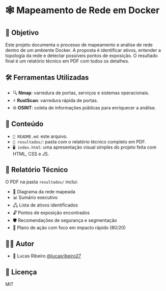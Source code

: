 # 🕸️ Mapeamento de Rede em Docker

## 🎯 Objetivo

Este projeto documenta o processo de mapeamento e análise de rede dentro de um ambiente Docker. A proposta é identificar ativos, entender a topologia da rede e detectar possíveis pontos de exposição. O resultado final é um relatório técnico em PDF com todos os detalhes.

## 🛠️ Ferramentas Utilizadas

- 🔍 **Nmap**: varredura de portas, serviços e sistemas operacionais.
- ⚡ **RustScan**: varredura rápida de portas.
- 🌐 **OSINT**: coleta de informações públicas para enriquecer a análise.

## 📁 Conteúdo

- `📄 README.md`: este arquivo.
- `📂 resultados/`: pasta com o relatório técnico completo em PDF.
- `🖥️ index.html`: uma apresentação visual simples do projeto feita com HTML, CSS e JS.

## 📑 Relatório Técnico

O PDF na pasta `resultados/` inclui:

- 🧭 Diagrama da rede mapeada  
- 📊 Sumário executivo  
- 🖧 Lista de ativos identificados  
- 🔓 Pontos de exposição encontrados  
- 🛡️ Recomendações de segurança e segmentação  
- 🧰 Plano de ação com foco em impacto rápido (80/20)

## 👨‍💻 Autor

- 🧠 Lucas Ribeiro [@lucasribeiro27](https://github.com/lucasribeiro27)

## 📜 Licença

MIT
